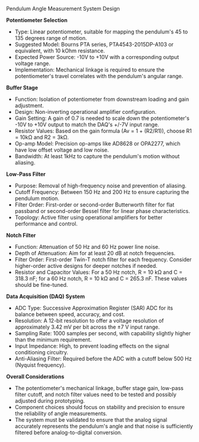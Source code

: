 Pendulum Angle Measurement System Design

**Potentiometer Selection**
- Type: Linear potentiometer, suitable for mapping the pendulum's 45 to 135 degrees range of motion.
- Suggested Model: Bourns PTA series, PTA4543-2015DP-A103 or equivalent, with 10 kOhm resistance.
- Expected Power Source: -10V to +10V with a corresponding output voltage range.
- Implementation: Mechanical linkage is required to ensure the potentiometer's travel correlates with the pendulum's angular range.

**Buffer Stage**
- Function: Isolation of potentiometer from downstream loading and gain adjustment.
- Design: Non-inverting operational amplifier configuration.
- Gain Setting: A gain of 0.7 is needed to scale down the potentiometer's -10V to +10V output to match the DAQ's +/-7V input range.
- Resistor Values: Based on the gain formula (Av = 1 + (R2/R1)), choose R1 = 10kΩ and R2 = 3kΩ.
- Op-amp Model: Precision op-amps like AD8628 or OPA2277, which have low offset voltage and low noise.
- Bandwidth: At least 1kHz to capture the pendulum's motion without aliasing.

**Low-Pass Filter**
- Purpose: Removal of high-frequency noise and prevention of aliasing.
- Cutoff Frequency: Between 150 Hz and 200 Hz to ensure capturing the pendulum motion.
- Filter Order: First-order or second-order Butterworth filter for flat passband or second-order Bessel filter for linear phase characteristics.
- Topology: Active filter using operational amplifiers for better performance and control.

**Notch Filter**
- Function: Attenuation of 50 Hz and 60 Hz power line noise.
- Depth of Attenuation: Aim for at least 20 dB at notch frequencies.
- Filter Order: First-order Twin-T notch filter for each frequency. Consider higher-order active designs for deeper notches if needed.
- Resistor and Capacitor Values: For a 50 Hz notch, R = 10 kΩ and C = 318.3 nF; for a 60 Hz notch, R = 10 kΩ and C = 265.3 nF. These values should be fine-tuned.

**Data Acquisition (DAQ) System**
- ADC Type: Successive Approximation Register (SAR) ADC for its balance between speed, accuracy, and cost.
- Resolution: A 12-bit resolution to offer a voltage resolution of approximately 3.42 mV per bit across the ±7 V input range.
- Sampling Rate: 1000 samples per second, with capability slightly higher than the minimum requirement.
- Input Impedance: High, to prevent loading effects on the signal conditioning circuitry.
- Anti-Aliasing Filter: Required before the ADC with a cutoff below 500 Hz (Nyquist frequency).

**Overall Considerations**
- The potentiometer's mechanical linkage, buffer stage gain, low-pass filter cutoff, and notch filter values need to be tested and possibly adjusted during prototyping.
- Component choices should focus on stability and precision to ensure the reliability of angle measurements.
- The system must be validated to ensure that the analog signal accurately represents the pendulum's angle and that noise is sufficiently filtered before analog-to-digital conversion.